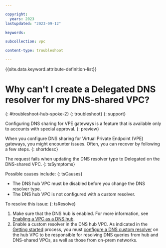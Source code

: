 ```yaml
---

copyright:
  years: 2023
lastupdated: "2023-09-12"

keywords:

subcollection: vpc

content-type: troubleshoot

---
```


{{site.data.keyword.attribute-definition-list}}

# Why can't I create a Delegated DNS resolver for my DNS-shared VPC?
{: #troubleshoot-hub-spoke-2}
{: troubleshoot}
{: support}

Configuring DNS sharing for VPE gateways is a feature that is available only to accounts with special approval.
{: preview}

When you configure DNS sharing for Virtual Private Endpoint (VPE) gateways, you might encounter issues. Often, you can recover by following a few steps.
{: shortdesc}

The request fails when updating the DNS resolver type to Delegated on the DNS-shared VPC.
{: tsSymptoms}

Possible causes include:
{: tsCauses}

* The DNS hub VPC must be disabled before you change the DNS resolver type.
* The DNS hub VPC is not configured with a custom resolver.

To resolve this issue:
{: tsResolve}

1. Make sure that the DNS hub is enabled. For more information, see [Enabling a VPC as a DNS hub](/docs/vpc?topic=vpc-hub-spoke-configure-hub).
1. Enable a custom resolver in the DNS hub VPC. As indicated in the [Getting started](/docs/vpc?topic=vpc-hub-spoke-model&interface=ui#hub-spoke-process) process, you must [configure a DNS custom resolver](/docs/dns-svcs?topic=dns-svcs-ui-create-cr) on the hub VPC to be responsible for resolving DNS queries from hub and DNS-shared VPCs, as well as those from on-prem networks.
